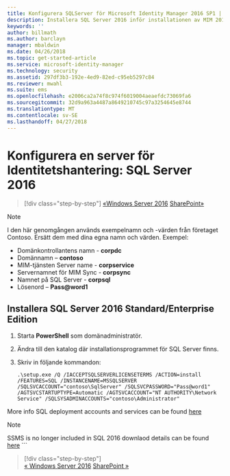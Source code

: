 ```yaml
---
title: Konfigurera SQLServer för Microsoft Identity Manager 2016 SP1 | Microsoft Docs
description: Installera SQL Server 2016 inför installationen av MIM 2016.
keywords: ''
author: billmath
ms.author: barclayn
manager: mbaldwin
ms.date: 04/26/2018
ms.topic: get-started-article
ms.service: microsoft-identity-manager
ms.technology: security
ms.assetid: 297df3b3-192e-4ed9-82ed-c95eb5297c84
ms.reviewer: mwahl
ms.suite: ems
ms.openlocfilehash: e2006ca2a74f8c974f6019004aeaefdc73069fa6
ms.sourcegitcommit: 32d9a963a4487a8649210745c97a3254645e8744
ms.translationtype: MT
ms.contentlocale: sv-SE
ms.lasthandoff: 04/27/2018
---
```

# <a name="set-up-an-identity-management-server-sql-server-2016"></a>Konfigurera en server för Identitetshantering: SQL Server 2016

>[!div class="step-by-step"]
[«Windows Server 2016](prepare-server-ws2016.md)
[SharePoint»](prepare-server-sharepoint.md)

> [!NOTE]
> I den här genomgången används exempelnamn och -värden från företaget Contoso. Ersätt dem med dina egna namn och värden. Exempel:
> - Domänkontrollantens namn - **corpdc**
> - Domännamn – **contoso**
> - MIM-tjänsten Server name - **corpservice**
> - Servernamnet för MIM Sync - **corpsync**
> - Namnet på SQL Server - **corpsql**
> - Lösenord – **Pass@word1**

## <a name="install-sql-server-2016-standardenterprise-edition"></a>Installera **SQL Server 2016 Standard/Enterprise Edition**

1. Starta **PowerShell** som domänadministratör.

2. Ändra till den katalog där installationsprogrammet för SQL Server finns.

3. Skriv in följande kommandon:

    ```
    .\setup.exe /Q /IACCEPTSQLSERVERLICENSETERMS /ACTION=install /FEATURES=SQL /INSTANCENAME=MSSQLSERVER /SQLSVCACCOUNT="contoso\SqlServer" /SQLSVCPASSWORD="Pass@word1"   /AGTSVCSTARTUPTYPE=Automatic /AGTSVCACCOUNT="NT AUTHORITY\Network Service" /SQLSYSADMINACCOUNTS="contoso\Administrator"

More info SQL deployment accounts and services can be found [here](https://docs.microsoft.com/en-us/sql/database-engine/configure-windows/configure-windows-service-accounts-and-permissions?view=sql-server-2017)
> [!NOTE]
> SSMS is no longer included in SQL 2016 downlaod details can be found [here](https://docs.microsoft.com/en-us/sql/ssms/download-sql-server-management-studio-ssms?view=sql-server-2017)    ```

>[!div class="step-by-step"]  
[« Windows Server 2016](prepare-server-ws2016.md)
[SharePoint »](prepare-server-sharepoint.md)
